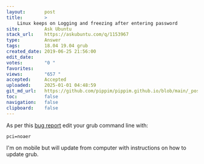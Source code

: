 ```yaml
---
layout:       post
title:        >
    Linux keeps on Logging and freezing after entering password
site:         Ask Ubuntu
stack_url:    https://askubuntu.com/q/1153967
type:         Answer
tags:         18.04 19.04 grub
created_date: 2019-06-25 21:56:00
edit_date:    
votes:        "0 "
favorites:    
views:        "657 "
accepted:     Accepted
uploaded:     2025-01-01 04:48:59
git_md_url:   https://github.com/pippim/pippim.github.io/blob/main/_posts/2019/2019-06-25-Linux-keeps-on-Logging-and-freezing-after-entering-password.md
toc:          false
navigation:   false
clipboard:    false
---
```


As per this [bug report](https://bugs.launchpad.net/ubuntu/+source/linux/+bug/1521173) edit your grub command line with:

``` 
pci=noaer
```

I'm on mobile but will update from computer with instructions on how to update grub.
